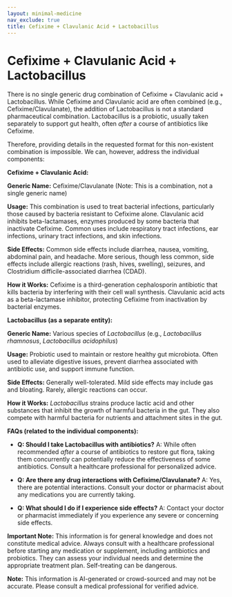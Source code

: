 ```yaml
---
layout: minimal-medicine
nav_exclude: true
title: Cefixime + Clavulanic Acid + Lactobacillus
---
```


# Cefixime + Clavulanic Acid + Lactobacillus

There is no single generic drug combination of Cefixime + Clavulanic acid + Lactobacillus.  While Cefixime and Clavulanic acid are often combined (e.g., Cefixime/Clavulanate), the addition of Lactobacillus is not a standard pharmaceutical combination.  Lactobacillus is a probiotic, usually taken separately to support gut health, often *after* a course of antibiotics like Cefixime.

Therefore, providing details in the requested format for this non-existent combination is impossible.  We can, however, address the individual components:

**Cefixime + Clavulanic Acid:**

**Generic Name:**  Cefixime/Clavulanate (Note:  This is a combination, not a single generic name)

**Usage:** This combination is used to treat bacterial infections, particularly those caused by bacteria resistant to Cefixime alone.  Clavulanic acid inhibits beta-lactamases, enzymes produced by some bacteria that inactivate Cefixime.  Common uses include respiratory tract infections, ear infections, urinary tract infections, and skin infections.

**Side Effects:**  Common side effects include diarrhea, nausea, vomiting, abdominal pain, and headache. More serious, though less common, side effects include allergic reactions (rash, hives, swelling), seizures, and Clostridium difficile-associated diarrhea (CDAD).

**How it Works:** Cefixime is a third-generation cephalosporin antibiotic that kills bacteria by interfering with their cell wall synthesis. Clavulanic acid acts as a beta-lactamase inhibitor, protecting Cefixime from inactivation by bacterial enzymes.


**Lactobacillus (as a separate entity):**

**Generic Name:**  Various species of *Lactobacillus* (e.g., *Lactobacillus rhamnosus*, *Lactobacillus acidophilus*)

**Usage:** Probiotic used to maintain or restore healthy gut microbiota. Often used to alleviate digestive issues, prevent diarrhea associated with antibiotic use, and support immune function.

**Side Effects:** Generally well-tolerated.  Mild side effects may include gas and bloating.  Rarely, allergic reactions can occur.

**How it Works:**  *Lactobacillus* strains produce lactic acid and other substances that inhibit the growth of harmful bacteria in the gut. They also compete with harmful bacteria for nutrients and attachment sites in the gut.


**FAQs (related to the individual components):**

* **Q:  Should I take Lactobacillus with antibiotics?** A:  While often recommended *after* a course of antibiotics to restore gut flora, taking them concurrently can potentially reduce the effectiveness of some antibiotics. Consult a healthcare professional for personalized advice.

* **Q:  Are there any drug interactions with Cefixime/Clavulanate?** A: Yes, there are potential interactions.  Consult your doctor or pharmacist about any medications you are currently taking.

* **Q:  What should I do if I experience side effects?** A:  Contact your doctor or pharmacist immediately if you experience any severe or concerning side effects.


**Important Note:** This information is for general knowledge and does not constitute medical advice.  Always consult with a healthcare professional before starting any medication or supplement, including antibiotics and probiotics.  They can assess your individual needs and determine the appropriate treatment plan.  Self-treating can be dangerous.


**Note:** This information is AI-generated or crowd-sourced and may not be accurate. Please consult a medical professional for verified advice.
